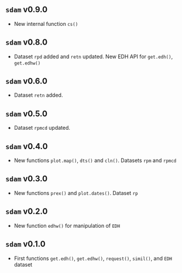 ## `sdam` v0.9.0

* New internal function `cs()`

## `sdam` v0.8.0

* Dataset `rpd` added and `retn` updated. New EDH API for `get.edh()`, `get.edhw()`

## `sdam` v0.6.0

* Dataset `retn` added.

## `sdam` v0.5.0

* Dataset `rpmcd` updated.

## `sdam` v0.4.0

* New functions `plot.map()`, `dts()` and `cln()`. Datasets `rpm` and `rpmcd`

## `sdam` v0.3.0

* New functions `prex()` and `plot.dates()`. Dataset `rp`

## `sdam` v0.2.0

* New function `edhw()` for manipulation of `EDH`

## `sdam` v0.1.0

* First functions `get.edh()`, `get.edhw()`, `request()`, `simil()`, and `EDH` dataset

